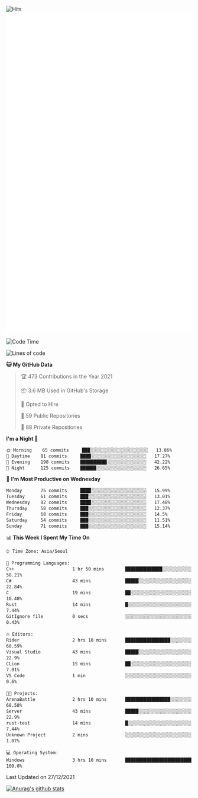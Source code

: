 ![Hits](https://hits.seeyoufarm.com/api/count/incr/badge.svg?url=https%3A%2F%2Fgithub.com%2Fkokose1234&count_bg=%2379C83D&title_bg=%23555555&icon=apple.svg&icon_color=%23E7E7E7&title=hits&edge_flat=false)
<br/>
![Metrics](https://github.com/kokose1234/kokose1234/blob/main/github-metrics.svg)

<!--START_SECTION:waka-->
![Code Time](http://img.shields.io/badge/Code%20Time-350%20hrs%2025%20mins-blue)

![Lines of code](https://img.shields.io/badge/From%20Hello%20World%20I%27ve%20Written-8%20Million%20lines%20of%20code-blue)

**🐱 My GitHub Data** 

> 🏆 473 Contributions in the Year 2021
 > 
> 📦 3.6 MB Used in GitHub's Storage 
 > 
> 💼 Opted to Hire
 > 
> 📜 59 Public Repositories 
 > 
> 🔑 88 Private Repositories  
 > 
**I'm a Night 🦉** 

```text
🌞 Morning    65 commits     ███░░░░░░░░░░░░░░░░░░░░░░   13.86% 
🌆 Daytime    81 commits     ████░░░░░░░░░░░░░░░░░░░░░   17.27% 
🌃 Evening    198 commits    ██████████░░░░░░░░░░░░░░░   42.22% 
🌙 Night      125 commits    ██████░░░░░░░░░░░░░░░░░░░   26.65%

```
📅 **I'm Most Productive on Wednesday** 

```text
Monday       75 commits     ████░░░░░░░░░░░░░░░░░░░░░   15.99% 
Tuesday      61 commits     ███░░░░░░░░░░░░░░░░░░░░░░   13.01% 
Wednesday    82 commits     ████░░░░░░░░░░░░░░░░░░░░░   17.48% 
Thursday     58 commits     ███░░░░░░░░░░░░░░░░░░░░░░   12.37% 
Friday       68 commits     ███░░░░░░░░░░░░░░░░░░░░░░   14.5% 
Saturday     54 commits     ███░░░░░░░░░░░░░░░░░░░░░░   11.51% 
Sunday       71 commits     ███░░░░░░░░░░░░░░░░░░░░░░   15.14%

```


📊 **This Week I Spent My Time On** 

```text
⌚︎ Time Zone: Asia/Seoul

💬 Programming Languages: 
C++                      1 hr 50 mins        ██████████████░░░░░░░░░░░   58.21% 
C#                       43 mins             █████░░░░░░░░░░░░░░░░░░░░   22.84% 
C                        19 mins             ██░░░░░░░░░░░░░░░░░░░░░░░   10.48% 
Rust                     14 mins             █░░░░░░░░░░░░░░░░░░░░░░░░   7.44% 
GitIgnore file           0 secs              ░░░░░░░░░░░░░░░░░░░░░░░░░   0.43%

🔥 Editors: 
Rider                    2 hrs 10 mins       █████████████████░░░░░░░░   68.59% 
Visual Studio            43 mins             █████░░░░░░░░░░░░░░░░░░░░   22.9% 
CLion                    15 mins             ██░░░░░░░░░░░░░░░░░░░░░░░   7.91% 
VS Code                  1 min               ░░░░░░░░░░░░░░░░░░░░░░░░░   0.6%

🐱‍💻 Projects: 
ArenaBattle              2 hrs 10 mins       █████████████████░░░░░░░░   68.58% 
Server                   43 mins             █████░░░░░░░░░░░░░░░░░░░░   22.9% 
rust-test                14 mins             █░░░░░░░░░░░░░░░░░░░░░░░░   7.44% 
Unknown Project          2 mins              ░░░░░░░░░░░░░░░░░░░░░░░░░   1.07%

💻 Operating System: 
Windows                  3 hrs 10 mins       █████████████████████████   100.0%

```


 Last Updated on 27/12/2021
<!--END_SECTION:waka-->

[![Anurag's github stats](https://github-readme-stats.vercel.app/api?username=kokose1234&theme=dracula)](https://github.com/anuraghazra/github-readme-stats)



	
